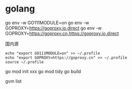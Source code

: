 # golang


go env -w GO111MODULE=on
go env -w GOPROXY=https://goproxy.io,direct
go env -w GOPROXY=https://goproxy.cn,https://goproxy.io,direct

国内源
```Shell
echo "export GO111MODULE=on" >> ~/.profile
echo "export GOPROXY=https://goproxy.cn" >> ~/.profile
source ~/.profile
```




go mod init xxx
go mod tidy
go build

gvm list